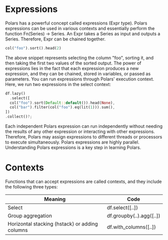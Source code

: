 # Expressions

Polars has a powerful concept called expressions (Expr type). Polars expressions can be used in various contexts and essentially perform the function Fn(Series) -> Series. An Expr takes a Series as input and outputs a Series. Therefore, Expr can be chained together.

```rust
col("foo").sort().head(2)
```

The above snippet represents selecting the column "foo", sorting it, and then taking the first two values of the sorted output. The power of expressions lies in the fact that each expression produces a new expression, and they can be chained, stored in variables, or passed as parameters. You can run expressions through Polars' execution context. Here, we run two expressions in the select context:

```rust
df.lazy()
  .select([
  col("foo").sort(Default::default()).head(None),
  col("bar").filter(col("foo").eq(lit(1))).sum(),
])
.collect()?;
```

Each independent Polars expression can run independently without needing the results of any other expression or interacting with other expressions. Therefore, Polars may assign expressions to different threads or processors to execute simultaneously. Polars expressions are highly parallel. Understanding Polars expressions is a key step in learning Polars.

# Contexts

Functions that can accept expressions are called contexts, and they include the following three types:

Meaning | Code
--|--
Select | df.select(\[..\])
Group aggregation | df.groupby(..).agg(\[..\])
Horizontal stacking (hstack) or adding columns | df.with_columns(\[..\])